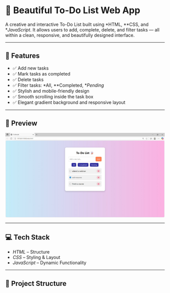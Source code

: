 # 📝 Beautiful To-Do List Web App

A creative and interactive To-Do List built using *HTML, **CSS, and **JavaScript*. It allows users to add, complete, delete, and filter tasks — all within a clean, responsive, and beautifully designed interface.

---

## 🚀 Features

- ✅ Add new tasks
- ✅ Mark tasks as completed
- ✅ Delete tasks
- ✅ Filter tasks: *All, **Completed, **Pending*
- ✅ Stylish and mobile-friendly design
- ✅ Smooth scrolling inside the task box
- ✅ Elegant gradient background and responsive layout

---

## 📸 Preview

![To-Do List Screenshot](./IMG-20250709-WA0014.jpg)


---

## 💻 Tech Stack

- *HTML* – Structure
- *CSS* – Styling & Layout
- *JavaScript* – Dynamic Functionality

---

## 📂 Project Structure
